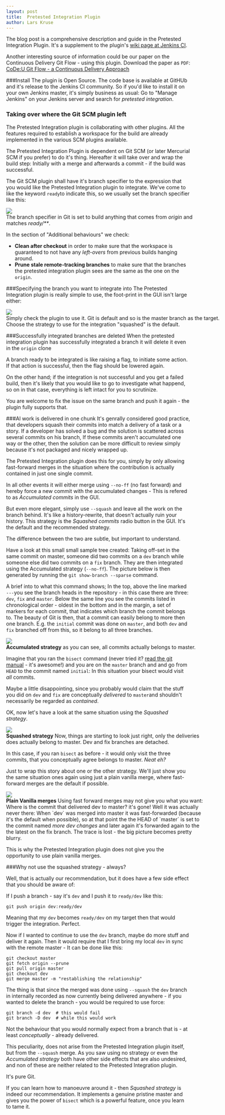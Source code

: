 ```yaml
---
layout: post
title:  Pretested Integration Plugin 
author: Lars Kruse
---
```


The blog post is a comprehensive description and guide in the Pretested Integration Plugin. It's a supplement to the plugin's [wiki page at Jenkins CI](https://wiki.jenkins-ci.org/display/JENKINS/Pretested+Integration+Plugin).

Another interesting source of information could be our paper on the Continuous Delivery Git Flow - using this plugin. Download the paper as `PDF`: [CoDe:U Git Flow - a Continuous Delivery Approach](http://www.praqma.com/resources/papers/git-flow)

###Install
The plugin is Open Source. The code base is available at GitHUb and it's release to the Jenkins CI community. So if you'd like to install it on your own Jenkins master, it's simply business as usual: Go to "Manage Jenkins" on your Jenkins server and search for _pretested integration_.


### Taking over where the Git SCM plugin left
The Pretested Integration plugin is collaborating with other plugins. All the features required to establish a workspace for the build are already implemented in the various SCM plugins available.

The Pretested Integration Plugin is dependent on Git SCM (or later Mercurial SCM if you prefer) to do it's thing. Hereafter it will take over and wrap the build step: Initially with a merge and afterwards a commit - if the build was successful.


The Git SCM plugin shall have it's branch specifier to the expression that you would like the Pretested Integration plugin to integrate. We've come to like the keyword `ready`to indicate this, so we usually set the branch specifier like this:

<div class="stdcenter" style="width:560px;"><img src="/images/GitSCMBranchSpecifier.png"><br>
The branch specifier in Git is set to build anything that comes from <em>origin</em> and matches <em>ready/**</em>.</div>

In the section of "Additional behaviours" we check:

* __Clean after checkout__ in order to make sure that the workspace is guaranteed to not have any _left-overs_ from previous builds hanging around.
* __Prune stale remote-tracking branches__ to make sure that the branches the pretested integration plugin sees are the same as the one on the `origin`.

###Specifying the branch you want to integrate into
The Pretested Integration plugin is really simple to use, the foot-print in the GUI isn't large either:

<div class="stdcenter" style="width:588px;"><img src="/images/PretestedIntegrationPlugin.png"><br>
Simply check the plugin to use it. Git is default and so is the master branch as the target. Choose the strategy to use for the integration "squashed" is the default.</div>

###Successfully integrated branches are deleted
When the pretested integration plugin has successfully integrated a branch it will delete it even in the `origin` clone

A branch ready to be integrated is like raising a flag, to initiate some action. If that action is successful, then the flag should be lowered again.

On the other hand; if the integration is not successful and you get a failed build, then it's likely that you would like to go to investigate what happend, so on in that case, everything is left intact for you to scrutinize.

You are welcome to fix the issue on the same branch and push it again - the plugin fully supports that.

###Al work is delivered in one chunk
It's genrally considered good practice, that developers squash their commits into match a delivery of a task or a story. If a developer has solved a bug and the solution is scattered across several commits on his branch, If these commits aren't accumulated one way or the other, then the solution can be more difficult to review simply because it's not packaged and nicely wrapped up.

The Pretested Integration plugin does this for you, simply by only allowing fast-forward merges in the situation where the contribution is actually contained in just one single commit.

In all other events it will either merge using `--no-ff` (no fast forward) and hereby force a new commit with the accumulated changes - This is refered to as _Accumulated commits_ in the GUI. 

But even more elegant, simply use `--squash` and leave all the work on the branch behind. It's like a history-rewrite, that doesn't actually ruin your history.
This strategy is the _Squashed commits_ radio button in the GUI. It's the default and the  recommended strategy.

The difference between the two are subtle, but important to understand.

Have a look at this small small sample tree created: Taking off-set in the same commit on master, someone did two commits on a `dev` branch while someone else did two commits on a `fix` branch. They are then integrated using the Accumulated strategy (`--no-ff`). The picture below is then generated by running the `git show-branch --sparse` command.

A brief into to what this command shows; In the top, above the line marked `---`you see the branch heads in the repository - in this case there are three: `dev`, `fix` and `master`.  Below the same line you see the commits listed in chronological order - oldest in the bottom and in the margin, a set of markers for each commit, that indicates which branch the commit belongs to. The beauty of Git is then, that a commit can easily belong to more then one branch. E.g. the `initial` commit was done on `master`, and both `dev` and `fix` branched off from this, so it belong to all three branches.

 
<div class="stdcenter" style="width:550px;"><img src="/images/LabNoFastForward.png"><br>
<b>Accumulated strategy</b> as you can see, all commits actually belongs to master.</div>

Imagine that you ran the `bisect` command (never tried it? [read the git manual](http://git-scm.com/book/en/Git-Tools-Debugging-with-Git) - it's awesome!) and you are on the `master` branch and and go from `HEAD` to the commit named `initial`: In this situation your bisect would visit _all_ commits.

Maybe a little disappointing, since you probably would claim that the stuff you did on `dev` and `fix` are conceptually _delivered_ to `master`and shouldn't necessarily be regarded as _contained_.

OK, now let's have a look at the same situation using the _Squashed strategy_.

<div class="stdcenter" style="width:550px;"><img src="/images/LabSquashed.png"><br>
<b>Squashed strategy</b> Now, things are starting to look just right, only the deliveries does actually belong to master. Dev and fix branches are detached.</div>

In this case, if you ran `bisect` as before - it would only visit the three commits, that you conceptually agree belongs to master. _Neat eh?_

Just to wrap this story about one or the other strategy. We'll just show you the same situation ones again using just a plain vanilla merge, where fast-forward merges are the default if possible.

<div class="stdcenter" style="width:550px;"><img src="/images/LabPlainvanilla.png"><br>
<b>Plain Vanilla merges</b> Using fast forward merges may not give you what you want: Where is the commit that delivered dev to master? it's gone! Well it was actually never there: When `dev` was merged into master it was fast-forwarded (because it's the default  when possible), so at that point the the HEAD of `master` is set to the commit named <em>more dev changes</em> and later again it's forwarded again to the the latest on the fix branch. The trace is lost - the big picture becomes pretty blurry.</div>

This is why the Pretested Integration plugin does not give you the opportunity to use plain vanilla merges.

###Why not use the squashed strategy - always?

Well, that is actually our recommendation, but it does have a few side effect that you should be aware of:

If I push a branch - say it's `dev` and I push it to `ready/dev` like this:

    git push origin dev:ready/dev

Meaning that my `dev` becomes `ready/dev` on my target then that would trigger the integration. Perfect.

Now if I wanted to continue to use the `dev` branch, maybe do more stuff and deliver it again. Then it would require that I first bring my local `dev` in sync with the remote master - It can be done like this:

    git checkout master
    git fetch origin --prune
    git pull origin master
    git checkout dev
    git merge master -m "restablishing the relationship"

The thing is that since the merged was done using `--squash` the `dev` branch in internally recorded as now currently being delivered anywhere - if you wanted to delete the branch - you would be required to use force:

    git branch -d dev  # this would fail
    git branch -D dev  # while this would work

Not the behaviour that you would normally expect from a branch that is - at least _conceptually_ - already delivered.

This peculiarity, does not arise from the Pretested Integration plugin itself, but from the `--squash` merge. As you saw using no strategy or even the _Accumulated strategy_ both have other side effects that are also undesired, and non of these are neither related to the Pretested Integration plugin.

It's pure Git.

If you can learn how to manoeuvre around it - then _Squashed strategy_ is indeed our recommendation. It implements a genuine pristine master and gives you the power of `bisect` which is a powerful feature, once you learn to tame it.

